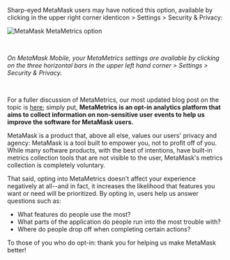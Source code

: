 Sharp-eyed MetaMask users may have noticed this option, available by clicking in the upper right corner identicon > Settings > Security & Privacy:   
  



![MetaMask MetaMetrics option](https://support.metamask.io/hc/article_attachments/13306398012059)


 


*On MetaMask Mobile, your MetaMetrics settings are available by clicking on the three horizontal bars in the upper left hand corner > Settings > Security & Privacy.*


 


For a fuller discussion of MetaMetrics, our most updated blog post on the topic is [here](https://medium.com/metamask/metametrics-a-refresher-on-metamasks-analytics-system-78d725cb9a75); simply put, **MetaMetrics is an opt-in analytics platform that aims to collect information on non-sensitive user events to help us improve the software for MetaMask users.**


MetaMask is a product that, above all else, values our users' privacy and agency: MetaMask is a tool built to empower you, not to profit off of you. While many software products, with the best of intentions, have built-in metrics collection tools that are not visible to the user, MetaMask's metrics collection is completely voluntary. 


That said, opting into MetaMetrics doesn't affect your experience negatively at all--and in fact, it increases the likelihood that features you want or need will be prioritized. By opting in, users help us answer questions such as:


* What features do people use the most?
* What parts of the application do people run into the most trouble with?
* Where do people drop off when completing certain actions?


To those of you who do opt-in: thank you for helping us make MetaMask better!


